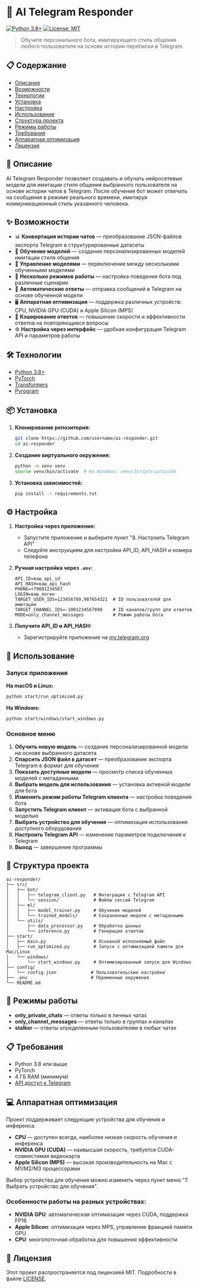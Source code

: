# 🤖 AI Telegram Responder

[![Python 3.8+](https://img.shields.io/badge/python-3.8+-blue.svg)](https://www.python.org/downloads/)
[![License: MIT](https://img.shields.io/badge/License-MIT-yellow.svg)](https://opensource.org/licenses/MIT)

> Обучите персонального бота, имитирующего стиль общения любого пользователя на основе истории переписки в Telegram.

## 📋 Содержание

- [Описание](#-описание)
- [Возможности](#-возможности)
- [Технологии](#-технологии)
- [Установка](#-установка)
- [Настройка](#-настройка)
- [Использование](#-использование)
- [Структура проекта](#-структура-проекта)
- [Режимы работы](#-режимы-работы)
- [Требования](#-требования)
- [Аппаратная оптимизация](#-аппаратная-оптимизация)
- [Лицензия](#-лицензия)

## 📖 Описание

AI Telegram Responder позволяет создавать и обучать нейросетевые модели для имитации стиля общения выбранного пользователя на основе истории чатов в Telegram. После обучения бот может отвечать на сообщения в режиме реального времени, имитируя коммуникационный стиль указанного человека.

## ✨ Возможности

- 📊 **Конвертация истории чатов** — преобразование JSON-файлов экспорта Telegram в структурированные датасеты
- 🧠 **Обучение моделей** — создание персонализированных моделей имитации стиля общения
- 🔄 **Управление моделями** — переключение между несколькими обученными моделями
- 🔁 **Несколько режимов работы** — настройка поведения бота под различные сценарии
- 💬 **Автоматические ответы** — отправка сообщений в Telegram на основе обученной модели
- 🖥️ **Аппаратная оптимизация** — поддержка различных устройств: CPU, NVIDIA GPU (CUDA) и Apple Silicon (MPS)
- 🔄 **Кэширование ответов** — повышение скорости и эффективности ответов на повторяющиеся вопросы
- ⚙️ **Настройка через интерфейс** — удобная конфигурация Telegram API и параметров работы

## 🛠️ Технологии

- [Python 3.8+](https://www.python.org/)
- [PyTorch](https://pytorch.org/)
- [Transformers](https://huggingface.co/transformers/)
- [Pyrogram](https://docs.pyrogram.org/)

## 📦 Установка

1. **Клонирование репозитория:**
   ```bash
   git clone https://github.com/username/ai-responder.git
   cd ai-responder
   ```

2. **Создание виртуального окружения:**
   ```bash
   python -m venv venv
   source venv/bin/activate  # На Windows: venv\Scripts\activate
   ```

3. **Установка зависимостей:**
   ```bash
   pip install -r requirements.txt
   ```

## ⚙️ Настройка

1. **Настройка через приложение:**
   - Запустите приложение и выберите пункт "8. Настроить Telegram API"
   - Следуйте инструкциям для настройки API_ID, API_HASH и номера телефона

2. **Ручная настройка через `.env`:**
   ```
   API_ID=ваш_api_id
   API_HASH=ваш_api_hash
   PHONE=+79001234567
   LOGIN=ваш_логин
   TARGET_USER_IDS=123456789,987654321  # ID пользователей для имитации
   TARGET_CHANNEL_IDS=-1001234567890    # ID каналов/групп для ответов
   MODE=only_channel_messages           # Режим работы бота
   ```

3. **Получите API_ID и API_HASH:**
   - Зарегистрируйте приложение на [my.telegram.org](https://my.telegram.org/apps)

## 🚀 Использование

### Запуск приложения

**На macOS и Linux:**
```bash
python start/run_optimized.py
```

**На Windows:**
```bash
python start/windows/start_windows.py
```

### Основное меню

1. **Обучить новую модель** — создание персонализированной модели на основе выбранного датасета
2. **Спарсить JSON файл в датасет** — преобразование экспорта Telegram в формат для обучения
3. **Показать доступные модели** — просмотр списка обученных моделей с метаданными
4. **Выбрать модель для использования** — установка активной модели для бота
5. **Изменить режим работы Telegram клиента** — настройка поведения бота
6. **Запустить Telegram клиент** — активация бота с выбранной моделью
7. **Выбрать устройство для обучения** — оптимизация использования доступного оборудования
8. **Настроить Telegram API** — изменение параметров подключения к Telegram
9. **Выход** — завершение программы

## 📁 Структура проекта

```
ai-responder/
├── src/
│   ├── bot/
│   │   ├── telegram_client.py   # Интеграция с Telegram API
│   │   └── session/             # Файлы сессий Telegram
│   ├── ml/
│   │   ├── model_trainer.py     # Обучение моделей
│   │   └── trained_models/      # Сохраненные модели с метаданными
│   └── utils/
│       ├── data_processor.py    # Обработка данных
│       └── inference.py         # Генерация ответов
├── start/
│   ├── main.py                  # Основной исполняемый файл
│   ├── run_optimized.py         # Запуск с оптимизацией памяти для Mac/Linux
│   └── windows/
│       └── start_windows.py     # Оптимизированный запуск для Windows
├── config/
│   └── config.json             # Пользовательские настройки
├── .env                        # Переменные окружения
└── README.md
```

## 🔄 Режимы работы

- **only_private_chats** — ответы только в личных чатах
- **only_channel_messages** — ответы только в группах и каналах
- **stalker** — ответы определенным пользователям в любых чатах

## 📋 Требования

- Python 3.8 или выше
- PyTorch
- 4 ГБ RAM (минимум)
- [API доступ к Telegram](https://my.telegram.org/apps)

## 💻 Аппаратная оптимизация

Проект поддерживает следующие устройства для обучения и инференса:

- **CPU** — доступен всегда, наиболее низкая скорость обучения и инференса
- **NVIDIA GPU (CUDA)** — наивысшая скорость, требуется CUDA-совместимая видеокарта
- **Apple Silicon (MPS)** — высокая производительность на Mac с M1/M2/M3 процессорами

Выбор устройства для обучения можно изменить через пункт меню "7. Выбрать устройство для обучения".

### Особенности работы на разных устройствах:

- **NVIDIA GPU**: автоматическая оптимизация через CUDA, поддержка FP16
- **Apple Silicon**: оптимизация через MPS, управление фракцией памяти GPU
- **CPU**: многопоточная обработка для повышения эффективности

## 📄 Лицензия

Этот проект распространяется под лицензией MIT. Подробности в файле [LICENSE](LICENSE).
